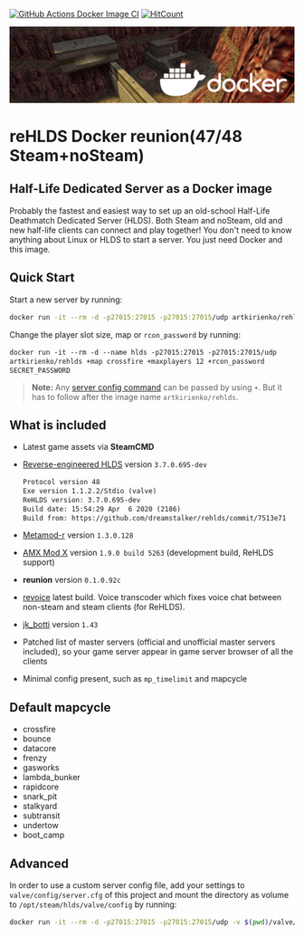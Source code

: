 [![GitHub Actions Docker Image CI](https://github.com/artkirienko/rehlds-docker-reunion/workflows/Docker%20Image%20CI/badge.svg)](https://github.com/artkirienko/rehlds-docker-reunion/actions)
[![HitCount](http://hits.dwyl.com/artkirienko/rehlds-docker-reunion.svg)](http://hits.dwyl.com/artkirienko/rehlds-docker-reunion)

![banner](banner.png)

# reHLDS Docker reunion(47/48 Steam+noSteam)

## Half-Life Dedicated Server as a Docker image

Probably the fastest and easiest way to set up an old-school Half-Life
Deathmatch Dedicated Server (HLDS). Both Steam and noSteam, old and new
half-life clients can connect and play together! You don't need to know
anything about Linux or HLDS to start a server. You just need Docker and
this image.

## Quick Start

Start a new server by running:

```bash
docker run -it --rm -d -p27015:27015 -p27015:27015/udp artkirienko/rehlds
```

Change the player slot size, map or `rcon_password` by running:

```
docker run -it --rm -d --name hlds -p27015:27015 -p27015:27015/udp artkirienko/rehlds +map crossfire +maxplayers 12 +rcon_password SECRET_PASSWORD
```

> **Note:** Any [server config command](http://sr-team.clan.su/K_stat/hlcommandsfull.html)
  can be passed by using `+`. But it has to follow after the image name `artkirienko/rehlds`.

## What is included

* Latest game assets via **SteamCMD**
* [Reverse-engineered HLDS](https://github.com/dreamstalker/rehlds) version `3.7.0.695-dev`

  ```
  Protocol version 48
  Exe version 1.1.2.2/Stdio (valve)
  ReHLDS version: 3.7.0.695-dev
  Build date: 15:54:29 Apr  6 2020 (2186)
  Build from: https://github.com/dreamstalker/rehlds/commit/7513e71
  ```

* [Metamod-r](https://github.com/theAsmodai/metamod-r) version `1.3.0.128`

* [AMX Mod X](https://github.com/alliedmodders/amxmodx) version `1.9.0 build 5263`
  (development build, ReHLDS support)

* **reunion** version `0.1.0.92c`

* [revoice](https://github.com/s1lentq/revoice/) latest build. Voice transcoder
  which fixes voice chat between non-steam and steam clients (for ReHLDS).

* [jk_botti](https://github.com/Bots-United/jk_botti) version `1.43`

* Patched list of master servers (official and unofficial master servers
  included), so your game server appear in game server browser of all the clients

* Minimal config present, such as `mp_timelimit` and mapcycle

## Default mapcycle

* crossfire
* bounce
* datacore
* frenzy
* gasworks
* lambda_bunker
* rapidcore
* snark_pit
* stalkyard
* subtransit
* undertow
* boot_camp

## Advanced

In order to use a custom server config file, add your settings
to `valve/config/server.cfg` of this project and mount the directory as volume
to `/opt/steam/hlds/valve/config` by running:

```bash
docker run -it --rm -d -p27015:27015 -p27015:27015/udp -v $(pwd)/valve/config:/opt/steam/hlds/valve/config artkirienko/rehlds
```
